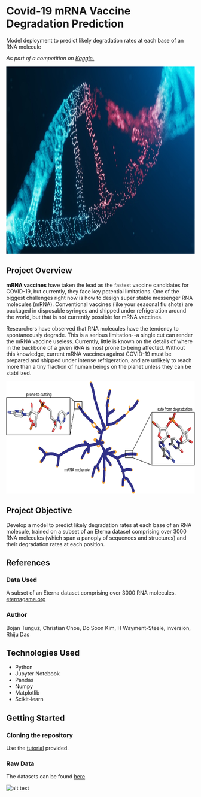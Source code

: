 # Covid-19 mRNA Vaccine Degradation Prediction
Model deployment to predict likely degradation rates at each base of an RNA molecule

*As part of a competition on <a href="https://www.kaggle.com/">Kaggle.</a>*<br>

<img height="500" src="https://github.com/daniocionini/mRNA-covid-vaccine-degradation-prediction/blob/main/coronavirus-curevac-rna-cepi.jpg"/>

## Project Overview
**mRNA vaccines** have taken the lead as the fastest vaccine candidates for COVID-19, but currently, they face key potential limitations. One of the biggest challenges right now is how to design super stable messenger RNA molecules (mRNA). Conventional vaccines (like your seasonal flu shots) are packaged in disposable syringes and shipped under refrigeration around the world, but that is not currently possible for mRNA vaccines.

Researchers have observed that RNA molecules have the tendency to spontaneously degrade. This is a serious limitation--a single cut can render the mRNA vaccine useless. Currently, little is known on the details of where in the backbone of a given RNA is most prone to being affected. Without this knowledge, current mRNA vaccines against COVID-19 must be prepared and shipped under intense refrigeration, and are unlikely to reach more than a tiny fraction of human beings on the planet unless they can be stabilized.

<img height="300" src="https://github.com/daniocionini/mRNA-covid-vaccine-degradation-prediction/blob/main/banner%20(2).png"/>

## Project Objective
Develop a model to predict likely degradation rates at each base of an RNA molecule, trained on a subset of an Eterna dataset comprising over 3000 RNA molecules (which span a panoply of sequences and structures) and their degradation rates at each position.

## References
### Data Used
A subset of an Eterna dataset comprising over 3000 RNA molecules. <a href="https://eternagame.org/" target="_blank">eternagame.org</a>

### Author
Bojan Tunguz, Christian Choe, Do Soon Kim, H Wayment-Steele, inversion, Rhiju Das

## Technologies Used
- Python
- Jupyter Notebook
- Pandas
- Numpy
- Matplotlib
- Scikit-learn

## Getting Started
### Cloning the repository
Use the <a href="https://docs.github.com/en/repositories/creating-and-managing-repositories/cloning-a-repository">tutorial</a> provided.<br>

### Raw Data
The datasets can be found <a href="https://www.kaggle.com/competitions/stanford-covid-vaccine/data">here</a>


![alt text](https://media2.giphy.com/media/uHV4veFjX22Pu/giphy.gif?cid=ecf05e47cuioo1kvu9ix5i1d9wmn5rbpudz7vrnenaruighs&rid=giphy.gif&ct=g)
